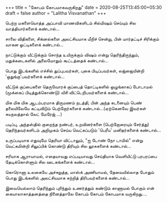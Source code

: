 +++
title = "கோபம் கோபமாகவருகிறது"
date = 2020-08-25T13:45:00+05:30
draft = false
author = "Lalitha Visvanathan"
+++

பெற்ற மகளையொத்த அப்பாவி மாணவிகளிடம் சில்மிஷம் செய்யும் சில வாத்தியார்களைக் கண்டால்...

சாலை விதிகளை, சிக்னல்களை அலட்சியமாக மீறிச் சென்று, பின் மார்தட்டிச் சிரிக்கும் வாகன ஓட்டிகளைக் கண்டால்...

நாட்டுக்கும் வீட்டுக்கும் சொந்த உயிருக்கும் விஷம்  என்று தெரிந்திருந்தும், மதுக்கடைகளில் அலைமோதும் கூட்டத்தைக் கண்டால்...

பொது இடங்களில் எச்சில் துப்புபவர்கள், புகை பிடிப்பவர்கள், லஜ்ஜையின்றி 'ஒதுங்கு'பவர்களைக் கண்டால்...

வீட்டுக் குப்பைகளை தெருவோரக் குப்பைத் தொட்டிகளில் ஒழுங்காகப் போடாமல் (மூக்கைப் பிடித்துக்கொண்டு) வீசி விட்டெறிபவர்களைக் கண்டால்...

மிக மிக மிக ஆடம்பரமாக திருமணம் நடத்தி, பின் அந்த கடனையும் பெண் தலையிலேயே கட்டிவிடும் பெற்றோர்களைக் கண்டால்…(ஏற்கெனவே இவர்கள் சுயநலத்தால் லேட் மேரேஜ் …)

படிப்பு, அந்தஸ்தில்  குறைந்த நண்பர், உறவினர்களை (பெற்றோரையும் சேர்த்து)  தெரிந்தவர்களிடம் அறிமுகம் செய்ய வெட்கப்படும் 'பெரீய' மனிதர்களைக் கண்டால்…

உருப்படியாக எதுவுமே தெரியா விட்டாலும், "ஐ டோண் நோ டாமில்" என்று வெட்கமின்றி சிலுப்பிக் கொண்டு திரியும் சில லூசுகளைக் கண்டால்...

சரியாக ஆராயாமல், எதையாவது எப்படியாவது செய்தியாக வெளியிட்டு பரபரப்பை  தேடிக்கொள்ளும் சில ஊடகங்களைக் கண்டால்...

கொரொனா உலகையே அச்சுறுத்த, மாஸ்க் அணியாமல், தேவையில்லாத போதும் பொது இடங்களில்  அலட்சியமாக சுற்றித்  திரிபவர்களைக் கண்டால்...

இவையெல்லாம் தெரிந்தும் புரிந்தும் உணர்த்தும் கண்டும் காணாமல் போகும் என் கையாலாகாத்தனத்தை நினைத்தாலே  கோபம் கோபம் கோபமாக வருகிறது….
